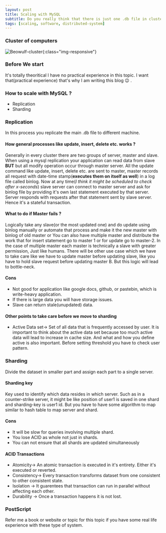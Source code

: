 ```yaml
---
layout: post
title: Scaling with MySQL
subtitle: Do you really think that there is just one .db file in cluster of computers ?
tags: [scaling, software, distributed-system]
---
```

### Cluster of computers
![Beowulf-cluster](https://i.pinimg.com/originals/a4/76/e5/a476e5ac785fa192712b24316bfaf3c3.gif){:class="img-responsive"}
### Before We start
It's totally theoritical I have no practical experience in this topic. I want that(practical experience) that's why I am writing this blog &#x1f609; .
### How to scale with MySQL ?
* Replication 
* Sharding
### Replication
In this process you replicate the main .db file to different machine. 
#### How general processes like update, insert, delete etc. works ?
Generally in every cluster there are two groups of server, master and slave.  
When using a mysql replication your application can read data from slave **BUT** but all modify operation occur through master server. All the update command like update, insert, delete etc. 
are sent to master, master records all request with date-time stamp(**executes them on itself as well**) in a log file called binlog. Now at any time(*I think it might be scheduled to check after x-seconds*) slave server can connect to master server and ask for binlog file by providing it's own last statement executed by that server. Server responds with requests after that statement sent by slave server. Hence it's a stateful transaction. 

#### What to do if Master fails ?
Logically take any slave(or the most updated one) and do update using binlog manually or automate that process and make it the new master with binlog of old master or You can also have multiple master and distribute the work that for insert statement go to master 1 or for update go to master-2. In the case of multiple master each master is technically a slave with greater permission, Just like humans. There will be other use case which we have to take care like we have to update master before updating slave, like you have to hold slave request before updating master B. But this logic will lead to bottle-neck.

#### Cons
* Not good for application like google docs, github, or pastebin, which is write-heavy application.
* If there is large data you will have storage issues.
* Slave can return stale(unupdated) data.
#### Other points to take care before we move to sharding
* Active Data set-> Set of all data that is frequently accessed by user. It is important to think about the active data set because too much active data will lead to increase in cache size. And what and how you define active is also important. Before setting threshold you have to check user pattern.
### Sharding
Divide the dataset in smaller part and assign each part to a single server. 
#### Sharding key
Key used to identify which data resides in which server. Such as in a counter-strike server, it might be like position of user1 is saved in one shard and sharding-key is user1 id. But you have to have some algorithm to map similar to hash table to map server and shard.
#### Cons
* It will be slow for queries involving multiple shard. 
* You lose ACID as whole not just in shards.
* You can not ensure that all shards are updated simultaneously
#### ACID Transactions
* Atomicity-> An atomic transaction is executed in it's entirety. Either it's executed or reverted.
* Consistency-> Every transaction transforms dataset from one consistent to other consistent state.
* Isolation -> It guarentees that transaction can run in parallel without affecting each other.
* Durability -> Once a transaction happens it is not lost.
### PostScript
Refer me a book or website or topic for this topic if you have some real life experience with these type of system.






